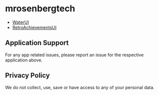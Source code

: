 # mrosenbergtech
* [WaterUI](https://github.com/mrosenbergtech/WaterUI)
* [RetroAchievementsUI](https://github.com/mrosenbergtech/RetroAchievementsUI/)

## Application Support
For any app related issues, please report an issue for the respective application above.

## Privacy Policy
We do not collect, use, save or have access to any of your personal data.